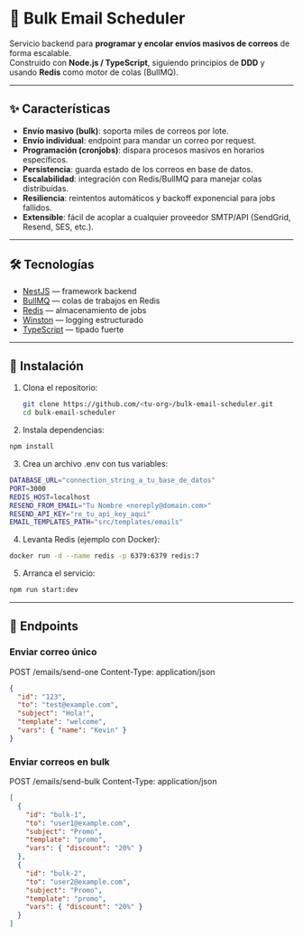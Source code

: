 # 📧 Bulk Email Scheduler

Servicio backend para **programar y encolar envíos masivos de correos** de forma escalable.  
Construido con **Node.js / TypeScript**, siguiendo principios de **DDD** y usando **Redis** como motor de colas (BullMQ).

---

## ✨ Características

- **Envío masivo (bulk)**: soporta miles de correos por lote.
- **Envío individual**: endpoint para mandar un correo por request.
- **Programación (cronjobs)**: dispara procesos masivos en horarios específicos.
- **Persistencia**: guarda estado de los correos en base de datos.
- **Escalabilidad**: integración con Redis/BullMQ para manejar colas distribuidas.
- **Resiliencia**: reintentos automáticos y backoff exponencial para jobs fallidos.
- **Extensible**: fácil de acoplar a cualquier proveedor SMTP/API (SendGrid, Resend, SES, etc.).

---

## 🛠️ Tecnologías

- [NestJS](https://nestjs.com/) — framework backend
- [BullMQ](https://docs.bullmq.io/) — colas de trabajos en Redis
- [Redis](https://redis.io/) — almacenamiento de jobs
- [Winston](https://github.com/winstonjs/winston) — logging estructurado
- [TypeScript](https://www.typescriptlang.org/) — tipado fuerte

---

## 🚀 Instalación

1. Clona el repositorio:
   ```bash
   git clone https://github.com/<tu-org>/bulk-email-scheduler.git
   cd bulk-email-scheduler
   ```
2. Instala dependencias:

```bash
npm install
```

3. Crea un archivo .env con tus variables:

```bash
DATABASE_URL="connection_string_a_tu_base_de_datos"
PORT=3000
REDIS_HOST=localhost
RESEND_FROM_EMAIL="Tu Nombre <noreply@domain.com>"
RESEND_API_KEY="re_tu_api_key_aqui"
EMAIL_TEMPLATES_PATH="src/templates/emails"
```

4. Levanta Redis (ejemplo con Docker):

```bash
docker run -d --name redis -p 6379:6379 redis:7
```

5. Arranca el servicio:

```bash
npm run start:dev
```

---

## 📡 Endpoints

### Enviar correo único

POST /emails/send-one
Content-Type: application/json

```json
{
  "id": "123",
  "to": "test@example.com",
  "subject": "Hola!",
  "template": "welcome",
  "vars": { "name": "Kevin" }
}
```

### Enviar correos en bulk

POST /emails/send-bulk
Content-Type: application/json

```json
[
  {
    "id": "bulk-1",
    "to": "user1@example.com",
    "subject": "Promo",
    "template": "promo",
    "vars": { "discount": "20%" }
  },
  {
    "id": "bulk-2",
    "to": "user2@example.com",
    "subject": "Promo",
    "template": "promo",
    "vars": { "discount": "20%" }
  }
]
```
